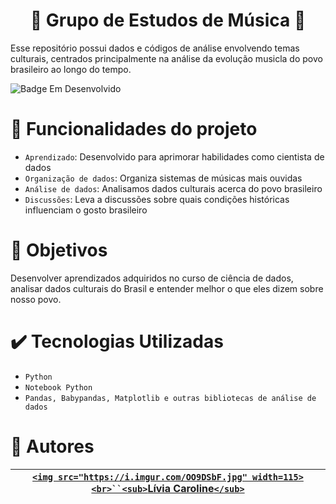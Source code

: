 <h1 align="center"> 🎵 Grupo de Estudos de Música 🎵 </h1>

<p>Esse repositório possui dados e códigos de análise envolvendo temas culturais, centrados principalmente na análise da 
  evolução musicla do povo brasileiro ao longo do tempo.</p>

 ![Badge Em Desenvolvido](https://img.shields.io/badge/STATUS-EmDesenvolvimento-orange)

# 🔨 Funcionalidades do projeto

- `Aprendizado`: Desenvolvido para aprimorar habilidades como cientista de dados
- `Organização de dados`: Organiza sistemas de músicas mais ouvidas
- `Análise de dados`: Analisamos dados culturais acerca do povo brasileiro
- `Discussões`: Leva a discussões sobre quais condições históricas influenciam o gosto brasileiro

# 👀 Objetivos

Desenvolver aprendizados adquiridos no curso de ciência de dados, analisar dados culturais do Brasil e entender melhor o que eles dizem sobre nosso povo.

# ✔️ Tecnologias Utilizadas

- `Python`
- `Notebook Python`
- `Pandas, Babypandas, Matplotlib e outras bibliotecas de análise de dados`

# 👩 Autores

| [`<img src="https://i.imgur.com/OO9DSbF.jpg" width=115><br>``<sub>`Lívia Caroline`</sub>`](https://github.com/Livia-CRPereira) |
| :--------------------------------------------------------------------------------------------------------------------------------: |
